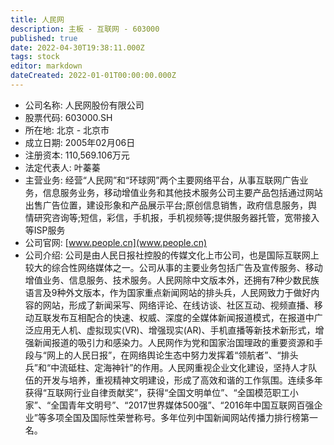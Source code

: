 ```yaml
---
title: 人民网
description: 主板 - 互联网 - 603000
published: true
date: 2022-04-30T19:38:11.000Z
tags: stock
editor: markdown
dateCreated: 2022-01-01T00:00:00.000Z
---
```


- 公司名称: 人民网股份有限公司
- 股票代码: 603000.SH
- 所在地: 北京 - 北京市
- 成立日期: 2005年02月06日
- 注册资本: 110,569.106万元
- 法定代表人: 叶蓁蓁
- 主营业务: 经营“人民网”和“环球网”两个主要网络平台，从事互联网广告业务，信息服务业务，移动增值业务和其他技术服务公司主要产品包括通过网站出售广告位置，建设形象和产品展示平台;原创信息销售，政府信息服务，舆情研究咨询等;短信，彩信，手机报，手机视频等;提供服务器托管，宽带接入等ISP服务
- 公司官网: [www.people.cn](www.people.cn)
- 公司介绍: 公司是由人民日报社控股的传媒文化上市公司，也是国际互联网上较大的综合性网络媒体之一。公司从事的主要业务包括广告及宣传服务、移动增值业务、信息服务、技术服务。人民网除中文版本外，还拥有7种少数民族语言及9种外文版本，作为国家重点新闻网站的排头兵，人民网致力于做好内容的网站，形成了新闻采写、网络评论、在线访谈、社区互动、视频直播、移动互联发布互相配合的快速、权威、深度的全媒体新闻报道模式，在报道中广泛应用无人机、虚拟现实(VR)、增强现实(AR)、手机直播等新技术新形式，增强新闻报道的吸引力和感染力。人民网作为党和国家治国理政的重要资源和手段与“网上的人民日报”，在网络舆论生态中努力发挥着“领航者”、“排头兵”和“中流砥柱、定海神针”的作用。人民网重视企业文化建设，坚持人才队伍的开发与培养，重视精神文明建设，形成了高效和谐的工作氛围。连续多年获得“互联网行业自律贡献奖”，获得“全国文明单位”、“全国模范职工小家”、“全国青年文明号”、“2017世界媒体500强”、“2016年中国互联网百强企业”等多项全国及国际性荣誉称号。多年位列中国新闻网站传播力排行榜第一名。


